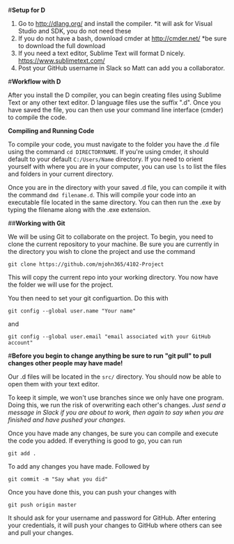 #**Setup for D**

1. Go to http://dlang.org/ and install the compiler.
	*it will ask for Visual Studio and SDK, you do not need these
2. If you do not have a bash, download cmder at http://cmder.net/
	*be sure to download the full download
3. If you need a text editor, Sublime Text will format D nicely. https://www.sublimetext.com/
4. Post your GitHub username in Slack so Matt can add you a collaborator.

#**Workflow with D**

After you install the D compiler, you can begin creating files using Sublime Text or
any other text editor. D language files use the suffix ".d". Once you have saved the
file, you can then use your command line interface (cmder) to compile the code. 

**Compiling and Running Code**

To compile your code, you must navigate to the folder you have the .d file using the
command ```cd DIRECTORYNAME```. If you're using cmder, it should default to your 
default ```C:/Users/Name``` directory. If you need to orient yourself with where you
are in your computer, you can use ```ls``` to list the files and folders in your
current directory.

Once you are in the directory with your saved .d file, you can compile it with the
command ```dmd filename.d```. This will compile your code into an executable file
located in the same directory. You can then run the .exe by typing the filename
along with the .exe extension.

##**Working with Git**

We will be using Git to collaborate on the project. To begin, you need to clone
the current repository to your machine. Be sure you are currently in the 
directory you wish to clone the project and use the command

```
git clone https://github.com/mjohn365/4102-Project
```

This will copy the current repo into your working directory. You now have the
folder we will use for the project. 

You then need to set your git configuartion. Do this with

```
git config --global user.name "Your name"
```
and
```
git config --global user.email "email associated with your GitHub account"
```

#**Before you begin to change anything be sure to run "git pull" to pull changes other people may have made!**

Our .d files will be located in the ```src/``` directory. You should now be able to open
them with your text editor. 

To keep it simple, we won't use branches since we only have one program. Doing this,
we run the risk of overwriting each other's changes. *Just send a message in Slack
if you are about to work, then again to say when you are finished and have pushed
your changes.*

Once you have made any changes, be sure you can compile and execute the code you
added. If everything is good to go, you can run

```
git add .
```

To add any changes you have made. Followed by

```
git commit -m "Say what you did"
```

Once you have done this, you can push your changes with

```
git push origin master
```

It should ask for your username and password for GitHub. After entering your
credentials, it will push your changes to GitHub where others can see and
pull your changes. 